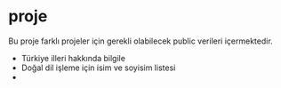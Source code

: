 # proje
Bu proje farklı projeler için gerekli olabilecek public verileri içermektedir.

* Türkiye illeri hakkında bilgile
* Doğal dil işleme için isim ve soyisim listesi
* 
